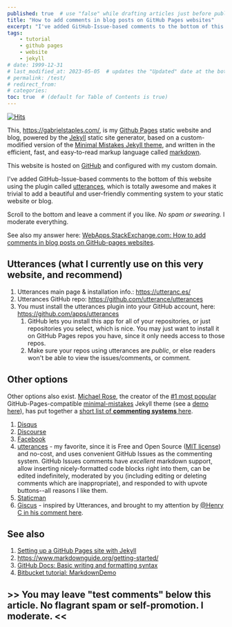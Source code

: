 ```yaml
---
published: true  # use "false" while drafting articles just before publishing
title: "How to add comments in blog posts on GitHub Pages websites"
excerpt: "I've added GitHub-Issue-based comments to the bottom of this website using the plugin called [utterances](https://utteranc.es/), which is totally awesome and makes it trivial to add a beautiful and user-friendly commenting system to your static website or blog."
tags: 
    - tutorial
    - github pages
    - website
    - jekyll
# date: 1999-12-31
# last_modified_at: 2023-05-05  # updates the "Updated" date at the bottom!
# permalink: /test/
# redirect_from: 
# categories: 
toc: true  # (default for Table of Contents is true)
---
```



[![Hits](https://hits.seeyoufarm.com/api/count/incr/badge.svg?url=https%3A%2F%2Fgabrielstaples.com%2Fgithub-pages-comments%2F&count_bg=%2379C83D&title_bg=%23555555&icon=&icon_color=%23E7E7E7&title=views+%28today+%2F+total%29&edge_flat=false)](https://hits.seeyoufarm.com)


This, <https://gabrielstaples.com/>, is my [Github Pages](https://pages.github.com/) static website and blog, powered by the [Jekyll](https://jekyllrb.com/) static site generator, based on a custom-modified version of the [Minimal Mistakes Jekyll theme](https://mademistakes.com/work/jekyll-themes/minimal-mistakes/), and written in the efficient, fast, and easy-to-read markup language called [markdown](https://en.wikipedia.org/wiki/Markdown).

This website is hosted on [GitHub](https://github.com/) and configured with my custom domain. 

I've added GitHub-Issue-based comments to the bottom of this website using the plugin called [utterances](https://utteranc.es/), which is totally awesome and makes it trivial to add a beautiful and user-friendly commenting system to your static website or blog.

Scroll to the bottom and leave a comment if you like. _No spam or swearing._ I moderate everything. 

See also my answer here: [WebApps.StackExchange.com: How to add comments in blog posts on GitHub-pages websites](https://webapps.stackexchange.com/a/165529/126659).


## Utterances (what I currently use on this very website, and recommend)

1. Utterances main page & installation info.: <https://utteranc.es/>
1. Utterances GitHub repo: <https://github.com/utterance/utterances>
1. You must install the utterances plugin into your GitHub account, here: <https://github.com/apps/utterances>
    1. GitHub lets you install this app for all of your repositories, or just repositories you select, which is nice. You may just want to install it on GitHub Pages repos you have, since it only needs access to those repos.
    1. Make sure your repos using utterances are _public_, or else readers won't be able to view the issues/comments, or comment.


## Other options

Other options also exist. [Michael Rose][1], the creator of the [#1 most popular][2] GitHub-Pages-compatible [minimal-mistakes][3] Jekyll theme (see a [demo here][4]), has put together a [short list of **commenting systems** here][5].

1. [Disqus][6]
1. [Discourse][7]
1. [Facebook][8]
1. [utterances][9] - my favorite, since it is Free and Open Source ([MIT license][10]) and no-cost, and uses convenient GitHub Issues as the commenting system. GitHub Issues comments have _excellent_ markdown support, allow inserting nicely-formatted code blocks right into them, can be edited indefinitely, moderated by you (including editing or deleting comments which are inappropriate), and responded to with upvote buttons--all reasons I like them.
1. [Staticman][11] 
1. [Giscus](https://giscus.app/) - inspired by Utterances, and brought to my attention by [@Henry C in his comment here](https://webapps.stackexchange.com/questions/165528/how-to-add-comments-in-blog-posts-on-github-pages-websites/165529#comment160794_165529).


## See also
1. [Setting up a GitHub Pages site with Jekyll](https://docs.github.com/en/pages/setting-up-a-github-pages-site-with-jekyll)
1. <https://www.markdownguide.org/getting-started/>
1. [GitHub Docs: Basic writing and formatting syntax](https://docs.github.com/en/get-started/writing-on-github/getting-started-with-writing-and-formatting-on-github/basic-writing-and-formatting-syntax)
1. [Bitbucket tutorial: MarkdownDemo](https://bitbucket.org/tutorials/markdowndemo/src/master/)


## >> You may leave "test comments" below this article. No flagrant spam or self-promotion. I moderate. <<



  [1]: https://github.com/mmistakes
  [2]: https://github.com/topics/jekyll-theme
  [3]: https://github.com/mmistakes/minimal-mistakes
  [4]: https://mmistakes.github.io/minimal-mistakes/
  [5]: https://mmistakes.github.io/minimal-mistakes/docs/configuration/#comments
  [6]: https://disqus.com/
  [7]: https://www.discourse.org/
  [8]: https://developers.facebook.com/docs/plugins/comments
  [9]: https://utteranc.es/
  [10]: https://github.com/utterance/utterances/blob/master/LICENSE.md
  [11]: https://staticman.net/
  [12]: https://i.stack.imgur.com/SJgaF.png
  [13]: https://github.com/jhvanderschee/jekyllcodex/issues/4
  [14]: https://i.stack.imgur.com/UwEgF.png
